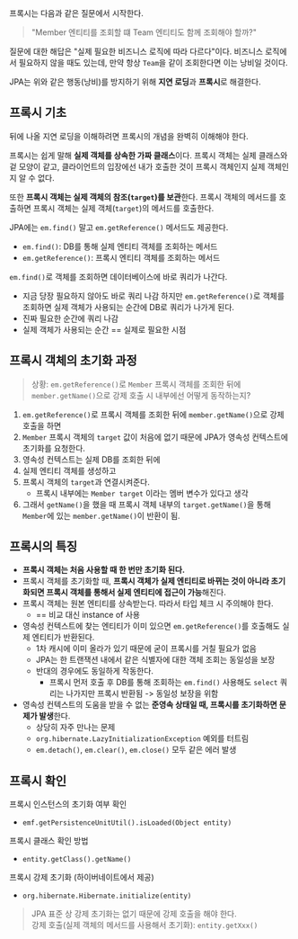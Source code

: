 프록시는 다음과 같은 질문에서 시작한다.

> "Member 엔티티를 조회할 떄 Team 엔티티도 함께 조회해야 할까?"

질문에 대한 해답은 "실제 필요한 비즈니스 로직에 따라 다르다"이다. 비즈니스 로직에서 필요하지 않을 때도 있는데, 만약 항상 `Team`을 같이 조회한다면 이는 낭비일 것이다.

JPA는 위와 같은 행동(낭비)를 방지하기 위해 **지연 로딩**과 **프록시**로 해결한다.

## 프록시 기초

뒤에 나올 지연 로딩을 이해하려면 프록시의 개념을 완벽히 이해해야 한다.

프록시는 쉽게 말해 **실제 객체를 상속한 가짜 클래스**이다. 프록시 객체는 실제 클래스와 겉 모양이 같고, 클라이언트의 입장에선 내가 호출한 것이 프록시 객체인지 실제 객체인지 알 수 없다.

또한 **프록시 객체는 실제 객체의 참조(`target`)를 보관**한다. 프록시 객체의 메서드를 호출하면 프록시 객체는 실제 객체(`target`)의 메서드를 호출한다.

JPA에는 `em.find()` 말고 `em.getReference()` 메서드도 제공한다.
- `em.find()`: DB를 통해 실제 엔티티 객체를 조회하는 메서드
- `em.getReference()`: 프록시 엔티티 객체를 조회하는 메서드

`em.find()`로 객체를 조회하면 데이터베이스에 바로 쿼리가 나간다.
- 지금 당장 필요하지 않아도 바로 쿼리 나감
하지만 `em.getReference()`로 객체를 조회하면 실제 객체가 사용되는 순간에 DB로 쿼리가 나가게 된다.
- 진짜 필요한 순간에 쿼리 나감
- 실제 객체가 사용되는 순간 == 실제로 필요한 시점

## 프록시 객체의 초기화 과정

> 상황: `em.getReference()`로 `Member` 프록시 객체를 조회한 뒤에 `member.getName()`으로 강제 호출 시 내부에선 어떻게 동작하는지?

1. `em.getReference()`로 프록시 객체를 조회한 뒤에 `member.getName()`으로 강제 호출을 하면
2. `Member` 프록시 객체의 `target` 값이 처음에 없기 때문에 JPA가 영속성 컨텍스트에 초기화를 요청한다.
3. 영속성 컨텍스트는 실제 DB를 조회한 뒤에
4. 실제 엔티티 객체를 생성하고
5. 프록시 객체의 `target`과 연결시켜준다.
	- 프록시 내부에는 `Member target` 이라는 멤버 변수가 있다고 생각
6. 그래서 `getName()`을 했을 때 프록시 객체 내부의 `target.getName()`을 통해 `Member`에 있는 `member.getName()`이 반환이 됨.

## 프록시의 특징

- **프록시 객체는 처음 사용할 때 한 번만 초기화 된다.**
- 프록시 객체를 초기화할 때, **프록시 객체가 실제 엔티티로 바뀌는 것이 아니라 초기화되면 프록시 객체를 통해서 실제 엔티티에 접근이 가능**해진다. 
- 프록시 객체는 원본 엔티티를 상속받는다. 따라서 타입 체크 시 주의해야 한다.
	- == 비교 대신 instance of 사용
- 영속성 컨텍스트에 찾는 엔티티가 이미 있으면 `em.getReference()`를 호출해도 실제 엔티티가 반환된다.
	- 1차 캐시에 이미 올라가 있기 때문에 굳이 프록시를 거칠 필요가 없음
	- JPA는 한 트랜잭션 내에서 같은 식별자에 대한 객체 조회는 동일성을 보장
	- 반대의 경우에도 동일하게 작동한다.
		- 프록시 먼저 호출 후 DB를 통해 조회하는 `em.find()` 사용해도 `select` 쿼리는 나가지만 프록시 반환됨 -> 동일성 보장을 위함
- 영속성 컨텍스트의 도움을 받을 수 없는 **준영속 상태일 때, 프록시를 초기화하면 문제가 발생**한다.
	- 상당히 자주 만나는 문제
	- `org.hibernate.LazyInitializationException` 예외를 터트림
	- `em.detach()`, `em.clear()`, `em.close()` 모두 같은 에러 발생


## 프록시 확인

프록시 인스턴스의 초기화 여부 확인
- `emf.getPersistenceUnitUtil().isLoaded(Object entity)`

프록시 클래스 확인 방법
- `entity.getClass().getName()`

프록시 강제 초기화 (하이버네이트에서 제공)
- `org.hibernate.Hibernate.initialize(entity)`

> JPA 표준 상 강제 초기화는 없기 때문에 강제 호출을 해야 한다. <br/>
> 강제 호출(실제 객체의 메서드를 사용해서 초기화): `entity.getXxx()`